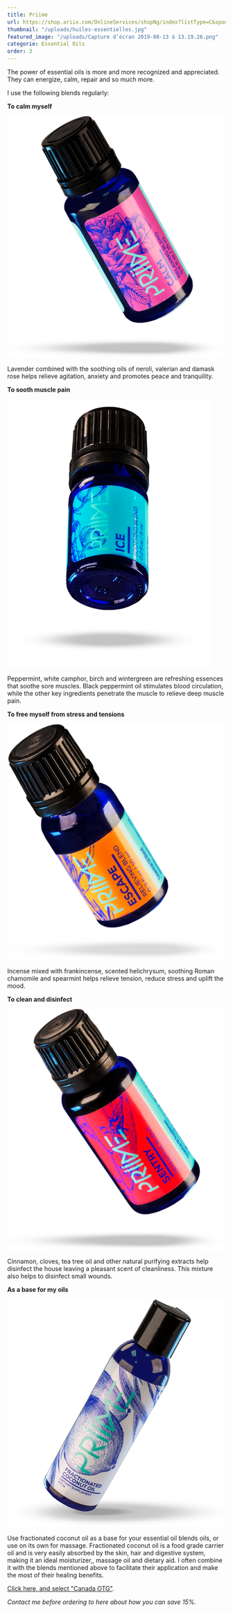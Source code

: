 ```yaml
---
title: Priime
url: https://shop.ariix.com/OnlineServices/shopNg/index?listType=C&sponsorId=7098258
thumbnail: "/uploads/huiles-essentielles.jpg"
featured_image: "/uploads/Capture d’écran 2019-08-13 à 13.19.26.png"
categorie: Essential Oils
order: 3
---
```


The power of essential oils is more and more recognized and appreciated. They can energize, calm, repair and so much more.

I use the following blends regularly:

**To calm myself**

![Lavande](/uploads/calm_bottle_lg.png)

Lavender combined with the soothing oils of neroli, valerian and damask rose helps relieve agitation, anxiety and promotes peace and tranquility.

**To sooth muscle pain**

![Huile Ice](/uploads/ice_bottle_lg.png)

Peppermint, white camphor, birch and wintergreen are refreshing essences that soothe sore muscles. Black peppermint oil stimulates blood circulation, while the other key ingredients penetrate the muscle to relieve deep muscle pain.

**To free myself from stress and tensions**

![Menthe Poivrée](/uploads/escape_bottle_lg.png)

Incense mixed with frankincense, scented helichrysum, soothing Roman chamomile and spearmint helps relieve tension, reduce stress and uplift the mood.

**To clean and disinfect**

![Huile Sentry](/uploads/sentry_bottle_lg.png)

Cinnamon, cloves, tea tree oil and other natural purifying extracts help disinfect the house leaving a pleasant scent of cleanliness. This mixture also helps to disinfect small wounds.

**As a base for my oils**

![Noix de coco](/uploads/coconut_bottle_lg.png)

Use fractionated coconut oil as a base for your essential oil blends oils, or use on its own for massage. Fractionated coconut oil is a food grade carrier oil and is very easily absorbed by the skin, hair and digestive system, making it an ideal moisturizer,, massage oil and dietary aid. I often combine it with the blends mentioned above to facilitate their application and make the most of their healing benefits.

[Click here, and select "Canada OTG"](https://shop.ariix.com/OnlineServices/shopNg/index?listType=C&sponsorId=7098258).

_Contact me before ordering to here about how you can save 15%._
